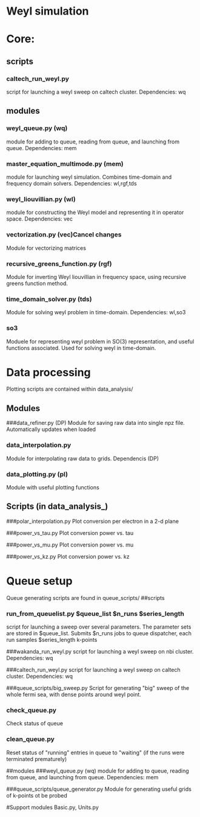 # Weyl simulation


# Core:

## scripts 
### caltech_run_weyl.py
script for launching a weyl sweep on caltech cluster. 
Dependencies: wq


## modules 
### weyl_queue.py (wq)
module for adding to queue, reading from queue, and launching from queue. 
Dependencies: mem

### master_equation_multimode.py (mem)
module for launching weyl simulation. Combines time-domain and frequency domain solvers. 
Dependencies: wl,rgf,tds

### weyl_liouvillian.py (wl)
module for constructing the Weyl model and representing it in operator space.
Dependencies: vec

### vectorization.py (vec)Cancel changes
Module for vectorizing matrices

### recursive_greens_function.py (rgf)
Module for inverting Weyl liouvillian in frequency space, using recursive greens function method. 

### time_domain_solver.py (tds)
Module for solving weyl problem in time-domain.
Dependencies: wl,so3

### so3
Moduele for representing weyl problem in SO(3) representation, and useful functions associated. Used for solving weyl in time-domain.



# Data processing
Plotting scripts are contained within data_analysis/ 

## Modules
###data_refiner.py (DP)
Module for saving raw data  into single npz file. Automatically updates when loaded

### data_interpolation.py
Module for interpolating raw data to grids.
Dependencis (DP)
### data_plotting.py (pl)
Module with useful plotting functions


## Scripts (in data_analysis_)
###polar_interpolation.py
Plot conversion per electron in a 2-d plane

###power_vs_tau.py
Plot conversion power vs. tau

###power_vs_mu.py
Plot conversion power vs. mu

###power_vs_kz.py
Plot conversion power vs. kz



# Queue setup
Queue generating scripts are found in queue_scripts/
##scripts 

### run_from_queuelist.py $queue_list $n_runs $series_length
script for launching a sweep over several parameters. The parameter sets are stored in $queue_list.
Submits $n_runs jobs to queue dispatcher, each run samples $series_length k-points 

###wakanda_run_weyl.py
script for launching a weyl sweep on nbi cluster. 
Dependencies: wq

###caltech_run_weyl.py
script for launching a weyl sweep on caltech cluster. 
Dependencies: wq

###queue_scripts/big_sweep.py
Script for generating "big" sweep of the whole fermi sea, with dense points around weyl point. 

### check_queue.py
Check status of queue

### clean_queue.py
Reset status of "running" entries in queue to "waiting" (if the runs were terminated prematurely)

##modules 
###weyl_queue.py (wq)
module for adding to queue, reading from queue, and launching from queue. 
Dependencies: mem

###queue_scripts/queue_generator.py
Module for generating useful grids of k-points ot be probed



#Support modules
Basic.py, Units.py



